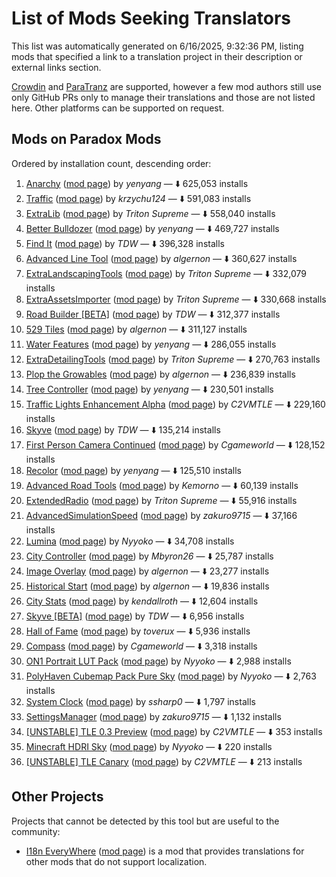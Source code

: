 # List of Mods Seeking Translators

This list was automatically generated on 6/16/2025, 9:32:36 PM, listing mods that specified a link to a
translation project in their description or external links section.

[Crowdin](https://crowdin.com) and [ParaTranz](https://paratranz.cn) are supported, however a few
mod authors still use only GitHub PRs only to manage their translations and those are not listed
here. Other platforms can be supported on request.

## Mods on Paradox Mods

Ordered by installation count, descending order:

1. [Anarchy](https://crowdin.com/project/csl2-mod-anarchy) ([mod page](https://mods.paradoxplaza.com/mods/74604/Windows)) by *yenyang* — ⬇️ 625,053 installs
2. [Traffic](https://crowdin.com/project/traffic-cs2) ([mod page](https://mods.paradoxplaza.com/mods/80095/Windows)) by *krzychu124* — ⬇️ 591,083 installs
3. [ExtraLib](https://crowdin.com/project/extralib) ([mod page](https://mods.paradoxplaza.com/mods/75724/Windows)) by *Triton Supreme* — ⬇️ 558,040 installs
4. [Better Bulldozer](https://crowdin.com/project/cs2-mods-better-bulldozer) ([mod page](https://mods.paradoxplaza.com/mods/75250/Windows)) by *yenyang* — ⬇️ 469,727 installs
5. [Find It](https://crowdin.com/project/find-it-csii) ([mod page](https://mods.paradoxplaza.com/mods/77240/Windows)) by *TDW* — ⬇️ 396,328 installs
6. [Advanced Line Tool](https://crowdin.com/project/line-tool-cs2) ([mod page](https://mods.paradoxplaza.com/mods/75816/Windows)) by *algernon* — ⬇️ 360,627 installs
7. [ExtraLandscapingTools](https://crowdin.com/project/extralandscapingtools) ([mod page](https://mods.paradoxplaza.com/mods/75728/Windows)) by *Triton Supreme* — ⬇️ 332,079 installs
8. [ExtraAssetsImporter](https://crowdin.com/project/extraassetsimporter) ([mod page](https://mods.paradoxplaza.com/mods/80529/Windows)) by *Triton Supreme* — ⬇️ 330,668 installs
9. [Road Builder [BETA]](https://crowdin.com/project/road-builder-cs-ii) ([mod page](https://mods.paradoxplaza.com/mods/87190/Windows)) by *TDW* — ⬇️ 312,377 installs
10. [529 Tiles](https://crowdin.com/project/592-tiles) ([mod page](https://mods.paradoxplaza.com/mods/74328/Windows)) by *algernon* — ⬇️ 311,127 installs
11. [Water Features](https://crowdin.com/project/csl2-mod-tree-controller) ([mod page](https://mods.paradoxplaza.com/mods/75613/Windows)) by *yenyang* — ⬇️ 286,055 installs
12. [ExtraDetailingTools](https://crowdin.com/project/extradetailingtools) ([mod page](https://mods.paradoxplaza.com/mods/80528/Windows)) by *Triton Supreme* — ⬇️ 270,763 installs
13. [Plop the Growables](https://crowdin.com/project/plop-the-growables) ([mod page](https://mods.paradoxplaza.com/mods/75826/Windows)) by *algernon* — ⬇️ 236,839 installs
14. [Tree Controller](https://crowdin.com/project/csl2-mod-water-features) ([mod page](https://mods.paradoxplaza.com/mods/75993/Windows)) by *yenyang* — ⬇️ 230,501 installs
15. [Traffic Lights Enhancement Alpha](https://crowdin.com/project/Cities2-TrafficLightsEnhancement) ([mod page](https://mods.paradoxplaza.com/mods/78960/Windows)) by *C2VMTLE* — ⬇️ 229,160 installs
16. [Skyve](https://crowdin.com/project/load-order-mod-2) ([mod page](https://mods.paradoxplaza.com/mods/75804/Windows)) by *TDW* — ⬇️ 135,214 installs
17. [First Person Camera Continued](https://crowdin.com/project/cs2-first-person-camera-continued) ([mod page](https://mods.paradoxplaza.com/mods/79237/Windows)) by *Cgameworld* — ⬇️ 128,152 installs
18. [Recolor](https://crowdin.com/project/csl2-mod-recolor) ([mod page](https://mods.paradoxplaza.com/mods/84638/Windows)) by *yenyang* — ⬇️ 125,510 installs
19. [Advanced Road Tools](https://crowdin.com/project/advancedroadtools) ([mod page](https://mods.paradoxplaza.com/mods/102147/Windows)) by *Kemorno* — ⬇️ 60,139 installs
20. [ExtendedRadio](https://crowdin.com/project/extendedradio) ([mod page](https://mods.paradoxplaza.com/mods/75862/Windows)) by *Triton Supreme* — ⬇️ 55,916 installs
21. [AdvancedSimulationSpeed](https://crowdin.com/project/cs2-advancedsimulationspeed) ([mod page](https://mods.paradoxplaza.com/mods/79794/Windows)) by *zakuro9715* — ⬇️ 37,166 installs
22. [Lumina](https://crowdin.com/project/lumina) ([mod page](https://mods.paradoxplaza.com/mods/94394/Windows)) by *Nyyoko* — ⬇️ 34,708 installs
23. [City Controller](https://crowdin.com/project/city-controller) ([mod page](https://mods.paradoxplaza.com/mods/89495/Windows)) by *Mbyron26* — ⬇️ 25,787 installs
24. [Image Overlay](https://crowdin.com/project/image-overlay) ([mod page](https://mods.paradoxplaza.com/mods/74539/Windows)) by *algernon* — ⬇️ 23,277 installs
25. [Historical Start](https://crowdin.com/project/historical-start-cs2) ([mod page](https://mods.paradoxplaza.com/mods/74535/Windows)) by *algernon* — ⬇️ 19,836 installs
26. [City Stats](https://crowdin.com/project/cs2-city-stats) ([mod page](https://mods.paradoxplaza.com/mods/85284/Windows)) by *kendallroth* — ⬇️ 12,604 installs
27. [Skyve [BETA]](https://crowdin.com/project/load-order-mod-2) ([mod page](https://mods.paradoxplaza.com/mods/108773/Windows)) by *TDW* — ⬇️ 6,956 installs
28. [Hall of Fame](https://crowdin.com/project/halloffame-cs2) ([mod page](https://mods.paradoxplaza.com/mods/90641/Windows)) by *toverux* — ⬇️ 5,936 installs
29. [Compass](https://crowdin.com/project/cs2-compass-mod) ([mod page](https://mods.paradoxplaza.com/mods/86260/Windows)) by *Cgameworld* — ⬇️ 3,318 installs
30. [ON1 Portrait LUT Pack](https://crowdin.com/project/lumina) ([mod page](https://mods.paradoxplaza.com/mods/88524/Windows)) by *Nyyoko* — ⬇️ 2,988 installs
31. [PolyHaven Cubemap Pack Pure Sky](https://crowdin.com/project/lumina) ([mod page](https://mods.paradoxplaza.com/mods/88863/Windows)) by *Nyyoko* — ⬇️ 2,763 installs
32. [System Clock](https://crowdin.com/project/cites-skyline2-system-clock-mod) ([mod page](https://mods.paradoxplaza.com/mods/107257/Windows)) by *ssharp0* — ⬇️ 1,797 installs
33. [SettingsManager](https://crowdin.com/project/cs2-settingsmanager) ([mod page](https://mods.paradoxplaza.com/mods/81578/Windows)) by *zakuro9715* — ⬇️ 1,132 installs
34. [[UNSTABLE] TLE 0.3 Preview](https://crowdin.com/project/Cities2-TrafficLightsEnhancement) ([mod page](https://mods.paradoxplaza.com/mods/89804/Windows)) by *C2VMTLE* — ⬇️ 353 installs
35. [Minecraft HDRI Sky](https://crowdin.com/project/lumina) ([mod page](https://mods.paradoxplaza.com/mods/89556/Windows)) by *Nyyoko* — ⬇️ 220 installs
36. [[UNSTABLE] TLE Canary](https://crowdin.com/project/Cities2-TrafficLightsEnhancement) ([mod page](https://mods.paradoxplaza.com/mods/79732/Windows)) by *C2VMTLE* — ⬇️ 213 installs

## Other Projects

Projects that cannot be detected by this tool but are useful to the community:

- [I18n EveryWhere](https://mods.paradoxplaza.com/mods/75426/Windows)
  ([mod page](https://mods.paradoxplaza.com/mods/75426/Windows))
  is a mod that provides translations for other mods that do not support localization.
